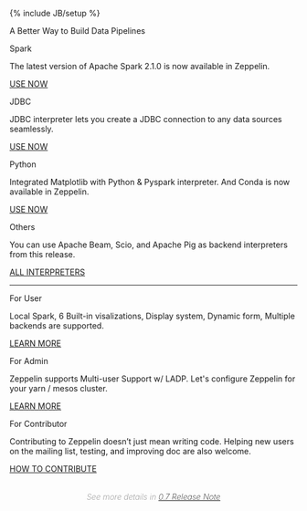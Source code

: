 <!--
Licensed under the Apache License, Version 2.0 (the "License");
you may not use this file except in compliance with the License.
You may obtain a copy of the License at

http://www.apache.org/licenses/LICENSE-2.0

Unless required by applicable law or agreed to in writing, software
distributed under the License is distributed on an "AS IS" BASIS,
WITHOUT WARRANTIES OR CONDITIONS OF ANY KIND, either express or implied.
See the License for the specific language governing permissions and
limitations under the License.
-->
{% include JB/setup %}

<div class="new">
  <div class="advertise container">
    <div class="advertise-title">A Better Way to Build Data Pipelines</div>
    <div class="border row">
      <div class="border col-md-3 col-sm-3">
        <p class="panel-title">Spark</p>
        <p class="panel-content">
          The latest version of Apache Spark 2.1.0 is now available in Zeppelin.
        </p>
        <a href="" class="panel-button">USE NOW</a>
      </div>
      <div class="border col-md-3 col-sm-3">
        <p class="panel-title">JDBC</p>
        <p class="panel-content">
          JDBC interpreter lets you create a JDBC connection to any data sources seamlessly.
        </p>
        <a href="" class="panel-button">USE NOW</a>
      </div>
      <div class="border col-md-3 col-sm-3">
        <p class="panel-title">Python</p>
        <p class="panel-content">
          Integrated Matplotlib with Python & Pyspark interpreter. And Conda is now available in Zeppelin.
        </p>
        <a href="" class="panel-button">USE NOW</a>
      </div>
      <div class="border col-md-3 col-sm-3">
        <p class="panel-title">Others</p>
        <p class="panel-content">
          You can use Apache Beam, Scio, and Apache Pig as backend interpreters from this release.
        </p>
        <a href="" class="panel-button">ALL INTERPRETERS</a>
      </div>
    </div>
    <hr />
    <div class="border row">
      <div class="border col-md-4 col-sm-4">
        <p class="panel-title">For User</p>
        <p class="panel-content">
          Local Spark, 6 Built-in visalizations, Display system, Dynamic form, Multiple backends are supported.
        </p>
        <a href="" class="panel-button">LEARN MORE</a>
      </div>
      <div class="border col-md-4 col-sm-4">
        <p class="panel-title">For Admin</p>
        <p class="panel-content">
          Zeppelin supports Multi-user Support w/ LADP. Let's configure Zeppelin for your yarn / mesos cluster.
        </p>
        <a href="" class="panel-button">LEARN MORE</a>
      </div>
      <div class="border col-md-4 col-sm-4">
        <p class="panel-title">For Contributor</p>
        <p class="panel-content">
          Contributing to Zeppelin doesn’t just mean writing code. Helping new users on the mailing list, testing, and improving doc are also welcome. 
        </p>
        <a href="" class="panel-button">HOW TO CONTRIBUTE</a>
      </div>
    </div>
    <div class="col-md-12 col-sm-12 col-xs-12 text-center">
      <p style="text-align:center; margin-top: 32px; font-size: 14px; color: gray; font-weight: 200; font-style: italic; padding-bottom: 0;">See more details in 
        <a href="./releases/zeppelin-release-0.7.0.html">0.7 Release Note</a>
      </p>
    </div>
  </div>
</div>
